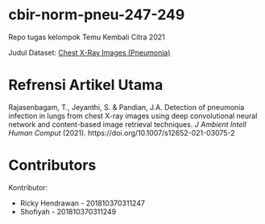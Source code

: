 # cbir-norm-pneu-247-249
Repo tugas kelompok Temu Kembali Citra 2021

Judul Dataset: [Chest X-Ray Images (Pneumonia)](https://www.kaggle.com/paultimothymooney/chest-xray-pneumonia)

# Refrensi Artikel Utama
<div class="csl-entry">Rajasenbagam, T., Jeyanthi, S. & Pandian, J.A. Detection of pneumonia infection in lungs from chest X-ray images using deep convolutional neural network and content-based image retrieval techniques. <i>J Ambient Intell Human Comput</i> (2021). https://doi.org/10.1007/s12652-021-03075-2</div>

# Contributors
Kontributor:
* Ricky Hendrawan - 201810370311247
* Shofiyah - 201810370311249
